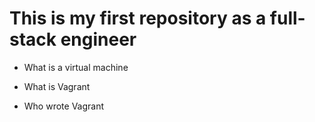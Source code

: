# This is my first repository as a full-stack engineer

* What is a virtual machine

* What is Vagrant

* Who wrote Vagrant
